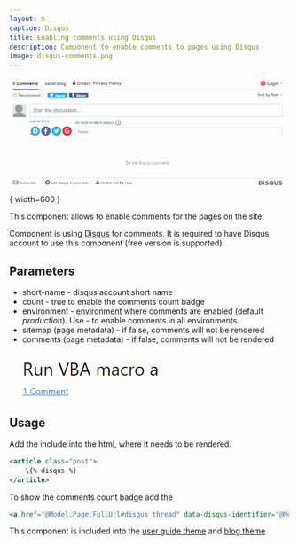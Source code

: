 ```yaml
---
layout: $
caption: Disqus
title: Enabling comments using Disqus
description: Component to enable comments to pages using Disqus
image: disqus-comments.png
---
```

![Comments section with Disqus](disqus-comments.png){ width=600 }

This component allows to enable comments for the pages on the site.

Component is using [Disqus](https://disqus.com/) for comments. It is required to have Disqus account to use this component (free version is supported).

## Parameters

* short-name - disqus account short name
* count - true to enable the comments count badge
* environment - [environment](/getting-started#using-environment) where comments are enabled (default *production*). Use *-* to enable comments in all environments.
* sitemap (page metadata) - if false, comments will not be rendered
* comments (page metadata) - if false, comments will not be rendered

![Comment badge](comment-badge.png)

## Usage

Add the include into the html, where it needs to be rendered.

~~~ html
<article class="post">
    \{% disqus %}
</article>
~~~

To show the comments count badge add the 

~~~ html
<a href="@Model.Page.FullUrl#disqus_thread" data-disqus-identifier="@Model.Page.FullUrl"></a>
~~~

This component is included into the [user guide theme](/standard-library/themes/user-guide/) and [blog theme](/standard-library/themes/blog/)